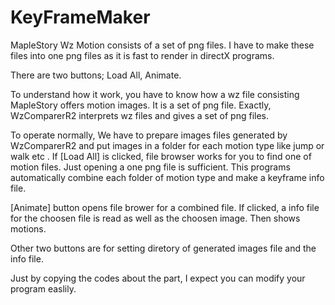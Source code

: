 # KeyFrameMaker
MapleStory Wz Motion consists of a set of png files.
I have to make these files into one png files as it is fast to render in directX programs. 

There are two buttons; Load All, Animate.

To understand how it work, you have to know how a wz file consisting MapleStory offers motion images. It is a set of png file. 
Exactly, WzComparerR2 interprets wz files and gives a set of png files. 

To operate normally, We have to prepare images files generated by WzComparerR2 and put images in a folder for each motion type like jump or walk etc
.
If [Load All] is clicked, file browser works for you to find one of motion files. 
Just opening a one png file is sufficient. 
This programs automatically combine each folder of motion type and make a keyframe info file.

[Animate] button opens file brower for a combined file. If clicked, a info file for the choosen file is read as well as the choosen image.  Then shows motions. 

Other two buttons are for setting diretory of generated images file and the info file.

Just by copying the codes about the part, I expect you can modify your program easlily.
